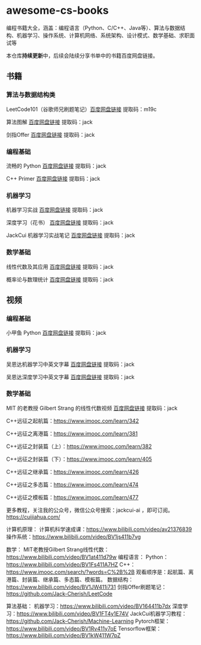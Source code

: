 # awesome-cs-books
编程书籍大全，涵盖：编程语言（Python、C/C++、Java等）、算法与数据结构、机器学习、操作系统、计算机网络、系统架构、设计模式、数学基础、求职面试等

本仓库**持续更新**中，后续会陆续分享书单中的书籍百度网盘链接。

## 书籍

### 算法与数据结构类

LeetCode101（谷歌师兄刷题笔记）[百度网盘链接](https://pan.baidu.com/s/1txDItPwDrnG8mOloOFbGaQ) 提取码：m19c

算法图解 [百度网盘链接](https://pan.baidu.com/s/1jQYbWiHM6Z8VaP62alkBoA) 提取码：jack

剑指Offer [百度网盘链接](https://pan.baidu.com/s/1rNBSsx_-NL2xHH-acWePGA) 提取码：jack

### 编程基础

流畅的 Python [百度网盘链接](https://pan.baidu.com/s/1-YBEOYY45CYrbM4Zxb21Yw) 提取码：jack

C++ Primer [百度网盘链接](https://pan.baidu.com/s/1uyW6kg6J0KwA8JYUj7AFFA) 提取码：jack

### 机器学习

机器学习实战 [百度网盘链接](https://pan.baidu.com/s/1lEz8POdx9V5Xu-RVMlBttA) 提取码：jack

深度学习（花书） [百度网盘链接](https://pan.baidu.com/s/1Pv3DbB2Eqp1oK0PlgTHxbA) 提取码：jack

JackCui 机器学习实战笔记 [百度网盘链接](https://pan.baidu.com/s/11OI0NZ_Fv-ZJBpT8pmjlRw) 提取码：jack

### 数学基础

线性代数及其应用 [百度网盘链接](https://pan.baidu.com/s/10FtcG4mweUWy810cirGGzg) 提取码：jack

概率论与数理统计 [百度网盘链接](https://pan.baidu.com/s/1P_jIbbW6JUNSlCaCX7CXKA) 提取码：jack


## 视频

### 编程基础

小甲鱼 Python [百度网盘链接](https://pan.baidu.com/s/1-WasSZey8bZuEfp48bTOuw) 提取码：jack

### 机器学习

吴恩达机器学习中英文字幕 [百度网盘链接](https://pan.baidu.com/s/1OglLhzB5gWHrK_pkAWF2Sg) 提取码：jack

吴恩达深度学习中英文字幕 [百度网盘链接](https://pan.baidu.com/s/1TShDS2_jioxMRhFv2253aQ) 提取码：jack

### 数学基础

MIT 的老教授 Gilbert Strang 的线性代数视频 [百度网盘链接](https://pan.baidu.com/s/1WktC95HL2GF0PKa311L5SQ) 提取码：jack

C++远征之起航篇：https://www.imooc.com/learn/342

C++远征之离港篇：https://www.imooc.com/learn/381

C++远征之封装篇（上）：https://www.imooc.com/learn/382

C++远征之封装篇（下）：https://www.imooc.com/learn/405

C++远征之继承篇：https://www.imooc.com/learn/426

C++远征之多态篇：https://www.imooc.com/learn/474

C++远征之模板篇：https://www.imooc.com/learn/477

更多教程，关注我的公众号，微信公众号搜索：jackcui-ai ，即可订阅。
https://cuijiahua.com/

计算机原理：
	计算机科学速成课：https://www.bilibili.com/video/av21376839
	操作系统：https://www.bilibili.com/video/BV1js411b7vg
	
数学：
	MIT老教授Gilbert Strang线性代数：https://www.bilibili.com/video/BV1at411d79w
编程语言：
	Python：https://www.bilibili.com/video/BV1Fs411A7HZ
	C++：https://www.imooc.com/search/?words=C%2B%2B
	观看顺序是：起航篇、离港篇、封装篇、继承篇、多态篇、模板篇。
	数据结构：https://www.bilibili.com/video/BV1JW411i731
	剑指Offer刷题笔记：https://github.com/Jack-Cherish/LeetCode
	
算法基础：
	机器学习：https://www.bilibili.com/video/BV164411b7dx
	深度学习：https://www.bilibili.com/video/BV1FT4y1E74V
	JackCui机器学习教程：https://github.com/Jack-Cherish/Machine-Learning
	Pytorch框架：https://www.bilibili.com/video/BV1Rv411y7oE
	Tensorflow框架：https://www.bilibili.com/video/BV1kW411W7pZ
	
